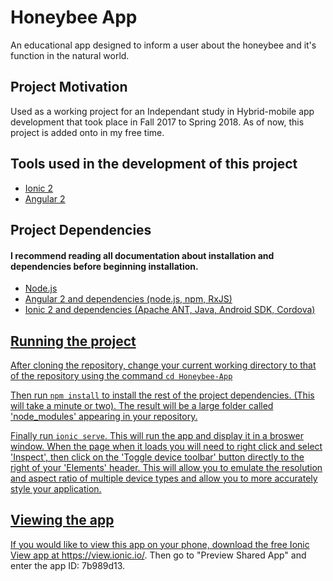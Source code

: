 # Honeybee App
An educational app designed to inform a user about the honeybee and it's function in the natural world.

## Project Motivation
Used as a working project for an Independant study in Hybrid-mobile app development that took place in Fall 2017 to Spring 2018. As of now, this project is added onto in my free time.

## Tools used in the development of this project
- <a href="https://ionicframework.com/">Ionic 2</a>
- <a href="https://angular.io">Angular 2</a>

## Project Dependencies
#### I recommend reading all documentation about installation and dependencies before beginning installation.
- <a href="https://nodejs.org/en/">Node.js</a>
- <a href="https://angular.io/guide/setup">Angular 2 and dependencies (node.js, npm, RxJS)</a>
- <a href="https://ionicframework.com/docs/v1/guide/installation.html">Ionic 2 and dependencies (Apache ANT, Java, Android SDK, Cordova)

## Running the project
After cloning the repository, change your current working directory to that of the repository using the command `cd Honeybee-App`

Then run `npm install` to install the rest of the project dependencies. (This will take a minute or two). The result will be a large folder called 'node_modules' appearing in your repository.

Finally run `ionic serve`. This will run the app and display it in a broswer window. When the page when it loads you will need to right click and select 'Inspect', then click on the 'Toggle device toolbar' button directly to the right of your 'Elements' header. This will allow you to emulate the resolution and aspect ratio of multiple device types and allow you to more accurately style your application.


## Viewing the app
If you would like to view this app on your phone, download the free Ionic View app at https://view.ionic.io/. Then go to "Preview Shared App" and enter the app ID: 7b989d13.
